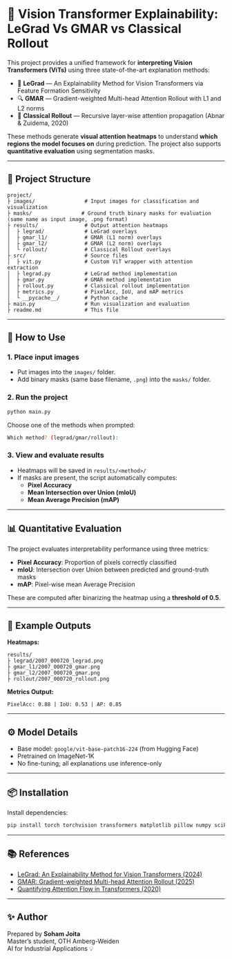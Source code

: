# 🧠 Vision Transformer Explainability: LeGrad Vs GMAR vs Classical Rollout

This project provides a unified framework for **interpreting Vision Transformers (ViTs)** using three state-of-the-art explanation methods:

- 🎯 **LeGrad** — An Explainability Method for Vision Transformers via Feature Formation Sensitivity
- 🔍 **GMAR** — Gradient-weighted Multi-head Attention Rollout with L1 and L2 norms
- 🧱 **Classical Rollout** — Recursive layer-wise attention propagation (Abnar & Zuidema, 2020)

These methods generate **visual attention heatmaps** to understand **which regions the model focuses on** during prediction. The project also supports **quantitative evaluation** using segmentation masks.

---

## 📂 Project Structure

```
project/
├ images/                # Input images for classification and visualization
├ masks/                # Ground truth binary masks for evaluation (same name as input image, .png format)
├ results/               # Output attention heatmaps
│  ├ legrad/             # LeGrad overlays
│  ├ gmar_l1/            # GMAR (L1 norm) overlays
│  ├ gmar_l2/            # GMAR (L2 norm) overlays
│  └ rollout/            # Classical Rollout overlays
├ src/                   # Source files
│  ├ vit.py              # Custom ViT wrapper with attention extraction
│  ├ legrad.py           # LeGrad method implementation
│  ├ gmar.py             # GMAR method implementation
│  ├ rollout.py          # Classical rollout implementation
│  ├ metrics.py          # PixelAcc, IoU, and mAP metrics
│  └ __pycache__/        # Python cache
├ main.py                # Run visualization and evaluation
├ readme.md              # This file
```

---

## 🚀 How to Use

### 1. Place input images

- Put images into the `images/` folder.
- Add binary masks (same base filename, `.png`) into the `masks/` folder.

### 2. Run the project

```bash
python main.py
```

Choose one of the methods when prompted:

```bash
Which method? (legrad/gmar/rollout):
```

### 3. View and evaluate results

- Heatmaps will be saved in `results/<method>/`
- If masks are present, the script automatically computes:
  - **Pixel Accuracy**
  - **Mean Intersection over Union (mIoU)**
  - **Mean Average Precision (mAP)**

---

## 📊 Quantitative Evaluation

The project evaluates interpretability performance using three metrics:

- **Pixel Accuracy**: Proportion of pixels correctly classified
- **mIoU**: Intersection over Union between predicted and ground-truth masks
- **mAP**: Pixel-wise mean Average Precision

These are computed after binarizing the heatmap using a **threshold of 0.5**.

---

## 🧪 Example Outputs

**Heatmaps:**

```
results/
├ legrad/2007_000720_legrad.png
├ gmar_l1/2007_000720_gmar.png
├ gmar_l2/2007_000720_gmar.png
├ rollout/2007_000720_rollout.png
```

**Metrics Output:**
```
PixelAcc: 0.88 | IoU: 0.53 | AP: 0.85
```

---

## ⚙️ Model Details

- Base model: `google/vit-base-patch16-224` (from Hugging Face)
- Pretrained on ImageNet-1K
- No fine-tuning; all explanations use inference-only

---

## 📦 Installation

Install dependencies:

```bash
pip install torch torchvision transformers matplotlib pillow numpy scikit-learn
```

---

## 📚 References

- [LeGrad: An Explainability Method for Vision Transformers (2024)](https://arxiv.org/pdf/2404.03214)
- [GMAR: Gradient-weighted Multi-head Attention Rollout (2025)](https://arxiv.org/pdf/2504.19414)
- [Quantifying Attention Flow in Transformers (2020)](https://arxiv.org/pdf/2005.00928)

---

## ✨ Author

Prepared by **Soham Joita**  
Master’s student, OTH Amberg-Weiden  
AI for Industrial Applications 💡
